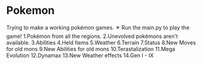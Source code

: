 # Pokemon
Trying to make a working pokémon games.
✴️ Run the main.py to play the game!
1.Pokémon from all the regions.
2.Unevolved pokémons aren't available.
3.Abilities
4.Held Items
5.Weather
6.Terrain
7.Status
8.New Moves for old mons
9.New Abilities for old mons
10.Terastalization
11.Mega Evolution
12.Dynamax
13.New Weather effects
14.Gen I - IX
